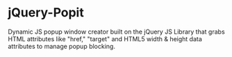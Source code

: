 jQuery-Popit
============

Dynamic JS popup window creator built on the jQuery JS Library that grabs HTML attributes like "href," "target" and HTML5 width &amp; height data attributes to manage popup blocking.
